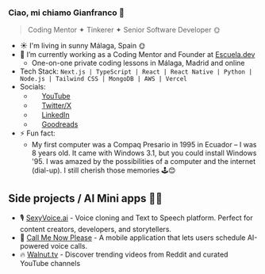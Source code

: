 ### Ciao, mi chiamo Gianfranco 👋

> Coding Mentor ✦ Tinkerer ✦ Senior Software Developer 🌞

- ☀️ I'm living in sunny Málaga, Spain 🌞
- 🔭 I’m currently working as a Coding Mentor and Founder at [Escuela.dev](https://escuela.dev)
  - One-on-one private coding lessons in Málaga, Madrid and online
- Tech Stack: `Next.js | TypeScript | React | React Native | Python | Node.js | Tailwind CSS | MongoDB | AWS | Vercel`
- Socials:
  - <img src="https://cdn.jsdelivr.net/gh/gianpaj/gianpaj@1.6/youtube.svg" style="height: 1rem"> [YouTube](https://www.youtube.com/@gianpaj)
  - <img src="https://cdn.jsdelivr.net/gh/gianpaj/gianpaj@1.6/twitter-x.svg" style="height: 1rem"> [Twitter/X](https://x.com/gianpaj)
  - <img src="https://cdn.jsdelivr.net/gh/gianpaj/gianpaj@1.6/linkedin.svg" style="height: 1rem"> [LinkedIn](https://linkedin.com/in/gianpaj)
  - <img src="https://cdn.jsdelivr.net/gh/gianpaj/gianpaj@1.6/goodreads.svg" style="height: 1rem"> [Goodreads](https://www.goodreads.com/user/show/10470860-gianfranco)
- ⚡ Fun fact:
  - My first computer was a Compaq Presario in 1995 in Ecuador – I was 8 years old. It came with Windows 3.1, but you could install Windows '95. I was amazed by the possibilities of a computer and the internet (dial-up). I still cherish those memories 🕹️😊

## Side projects / AI Mini apps 👨‍💻

- 🎙️ [SexyVoice.ai](https://sexyvoice.ai) - Voice cloning and Text to Speech platform. Perfect for content creators, developers, and storytellers.
- 🤖 [Call Me Now Please](https://github.com/gianpaj/call-me-please) - A mobile application that lets users schedule AI-powered voice calls.
- 🔥 [Walnut.tv](https://walnut.tv) - Discover trending videos from Reddit and curated YouTube channels
<!-- - [CoverLetter.work](https://coverletter.work) - Get a tailored cover letter in seconds, for FREE! 🤖 -->

<!-- - **CoMaking Malaga** - An upcoming Hackerspace / Makerspace for meeting new people and making cool stuff. -->
